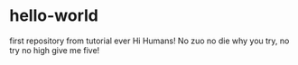 # hello-world
first repository from tutorial ever
Hi Humans!
No zuo no die why you try, no try no high give me five!
